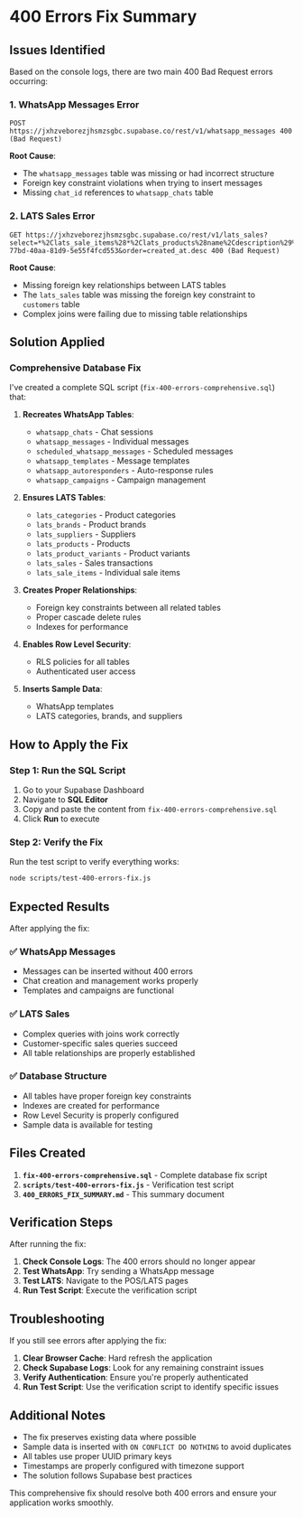 # 400 Errors Fix Summary

## Issues Identified

Based on the console logs, there are two main 400 Bad Request errors occurring:

### 1. WhatsApp Messages Error
```
POST https://jxhzveborezjhsmzsgbc.supabase.co/rest/v1/whatsapp_messages 400 (Bad Request)
```

**Root Cause**: 
- The `whatsapp_messages` table was missing or had incorrect structure
- Foreign key constraint violations when trying to insert messages
- Missing `chat_id` references to `whatsapp_chats` table

### 2. LATS Sales Error
```
GET https://jxhzveborezjhsmzsgbc.supabase.co/rest/v1/lats_sales?select=*%2Clats_sale_items%28*%2Clats_products%28name%2Cdescription%29%2Clats_product_variants%28name%2Csku%2Cattributes%29%29&customer_id=eq.86894afb-77bd-40aa-81d9-5e55f4fcd553&order=created_at.desc 400 (Bad Request)
```

**Root Cause**:
- Missing foreign key relationships between LATS tables
- The `lats_sales` table was missing the foreign key constraint to `customers` table
- Complex joins were failing due to missing table relationships

## Solution Applied

### Comprehensive Database Fix

I've created a complete SQL script (`fix-400-errors-comprehensive.sql`) that:

1. **Recreates WhatsApp Tables**:
   - `whatsapp_chats` - Chat sessions
   - `whatsapp_messages` - Individual messages
   - `scheduled_whatsapp_messages` - Scheduled messages
   - `whatsapp_templates` - Message templates
   - `whatsapp_autoresponders` - Auto-response rules
   - `whatsapp_campaigns` - Campaign management

2. **Ensures LATS Tables**:
   - `lats_categories` - Product categories
   - `lats_brands` - Product brands
   - `lats_suppliers` - Suppliers
   - `lats_products` - Products
   - `lats_product_variants` - Product variants
   - `lats_sales` - Sales transactions
   - `lats_sale_items` - Individual sale items

3. **Creates Proper Relationships**:
   - Foreign key constraints between all related tables
   - Proper cascade delete rules
   - Indexes for performance

4. **Enables Row Level Security**:
   - RLS policies for all tables
   - Authenticated user access

5. **Inserts Sample Data**:
   - WhatsApp templates
   - LATS categories, brands, and suppliers

## How to Apply the Fix

### Step 1: Run the SQL Script
1. Go to your Supabase Dashboard
2. Navigate to **SQL Editor**
3. Copy and paste the content from `fix-400-errors-comprehensive.sql`
4. Click **Run** to execute

### Step 2: Verify the Fix
Run the test script to verify everything works:
```bash
node scripts/test-400-errors-fix.js
```

## Expected Results

After applying the fix:

### ✅ WhatsApp Messages
- Messages can be inserted without 400 errors
- Chat creation and management works properly
- Templates and campaigns are functional

### ✅ LATS Sales
- Complex queries with joins work correctly
- Customer-specific sales queries succeed
- All table relationships are properly established

### ✅ Database Structure
- All tables have proper foreign key constraints
- Indexes are created for performance
- Row Level Security is properly configured
- Sample data is available for testing

## Files Created

1. **`fix-400-errors-comprehensive.sql`** - Complete database fix script
2. **`scripts/test-400-errors-fix.js`** - Verification test script
3. **`400_ERRORS_FIX_SUMMARY.md`** - This summary document

## Verification Steps

After running the fix:

1. **Check Console Logs**: The 400 errors should no longer appear
2. **Test WhatsApp**: Try sending a WhatsApp message
3. **Test LATS**: Navigate to the POS/LATS pages
4. **Run Test Script**: Execute the verification script

## Troubleshooting

If you still see errors after applying the fix:

1. **Clear Browser Cache**: Hard refresh the application
2. **Check Supabase Logs**: Look for any remaining constraint issues
3. **Verify Authentication**: Ensure you're properly authenticated
4. **Run Test Script**: Use the verification script to identify specific issues

## Additional Notes

- The fix preserves existing data where possible
- Sample data is inserted with `ON CONFLICT DO NOTHING` to avoid duplicates
- All tables use proper UUID primary keys
- Timestamps are properly configured with timezone support
- The solution follows Supabase best practices

This comprehensive fix should resolve both 400 errors and ensure your application works smoothly.
